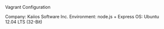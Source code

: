 Vagrant Configuration

Company: Kaiios Software Inc.
Environment: node.js + Express
OS: Ubuntu 12.04 LTS (32-Bit)